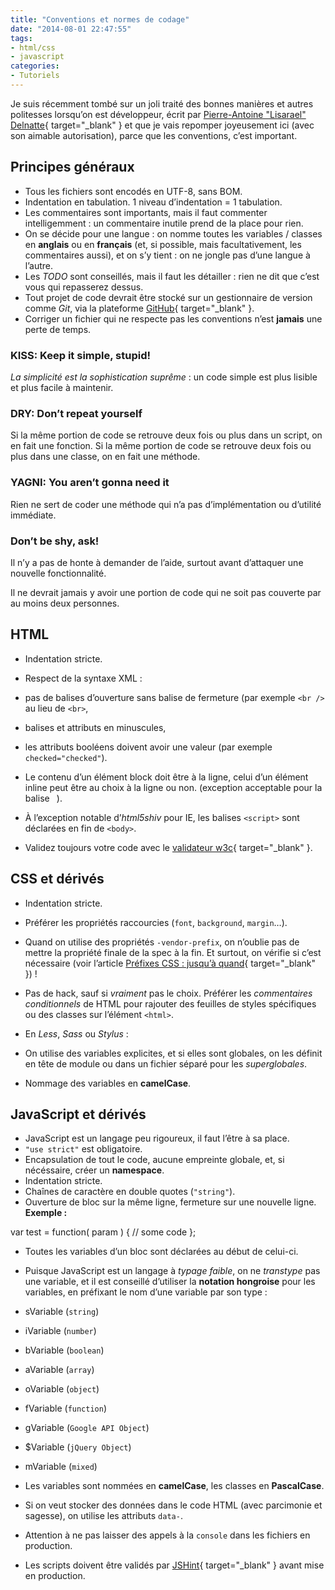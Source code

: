 ```yaml
---
title: "Conventions et normes de codage"
date: "2014-08-01 22:47:55"
tags:
- html/css
- javascript
categories:
- Tutoriels
---
```


Je suis récemment tombé sur un joli traité des bonnes manières et autres politesses lorsqu’on est développeur, écrit par [Pierre-Antoine "Lisarael" Delnatte](http://leny.me "Pierre-Antoine Delnatte"){ target="_blank" } et que je vais repomper joyeusement ici (avec son aimable autorisation), parce que les conventions, c’est important.


## Principes généraux

*   Tous les fichiers sont encodés en UTF-8, sans BOM.
*   Indentation en tabulation. 1 niveau d’indentation = 1 tabulation.
*   Les commentaires sont importants, mais il faut commenter intelligemment : un commentaire inutile prend de la place pour rien.
*   On se décide pour une langue : on nomme toutes les variables / classes en **anglais** ou en **français** (et, si possible, mais facultativement, les commentaires aussi), et on s’y tient : on ne jongle pas d’une langue à l’autre.
*   Les _TODO_ sont conseillés, mais il faut les détailler : rien ne dit que c’est vous qui repasserez dessus.
*   Tout projet de code devrait être stocké sur un gestionnaire de version comme _Git_, via la plateforme [GitHub](http://github.com/){ target="_blank" }.
*   Corriger un fichier qui ne respecte pas les conventions n’est **jamais** une perte de temps.

### KISS: Keep it simple, stupid!

_La simplicité est la sophistication suprême_ : un code simple est plus lisible et plus facile à maintenir.

### DRY: Don’t repeat yourself

Si la même portion de code se retrouve deux fois ou plus dans un script, on en fait une fonction. Si la même portion de code se retrouve deux fois ou plus dans une classe, on en fait une méthode.

### YAGNI: You aren’t gonna need it

Rien ne sert de coder une méthode qui n’a pas d’implémentation ou d’utilité immédiate.

### Don’t be shy, ask!

Il n’y a pas de honte à demander de l’aide, surtout avant d’attaquer une nouvelle fonctionnalité.

Il ne devrait jamais y avoir une portion de code qui ne soit pas couverte par au moins deux personnes.

## HTML

*   Indentation stricte.
*   Respect de la syntaxe XML :

*   pas de balises d’ouverture sans balise de fermeture (par exemple `<br />` au lieu de `<br>`,
*   balises et attributs en minuscules,
*   les attributs booléens doivent avoir une valeur (par exemple `checked="checked"`).

*   Le contenu d’un élément block doit être à la ligne, celui d’un élément inline peut être au choix à la ligne ou non. (exception acceptable pour la balise `
`).
*   À l’exception notable d’_html5shiv_ pour IE, les balises `<script>` sont déclarées en fin de `<body>`.
*   Validez toujours votre code avec le [validateur w3c](http://validator.w3.org/ "Validator W3C"){ target="_blank" }.

## CSS et dérivés

*   Indentation stricte.
*   Préférer les propriétés raccourcies (`font`, `background`, `margin`…).
*   Quand on utilise des propriétés `-vendor-prefix`, on n’oublie pas de mettre la propriété finale de la spec à la fin. Et surtout, on vérifie si c’est nécessaire (voir l’article [Préfixes CSS : jusqu’à quand](http://www.emmanuelbeziat.com/blog/prefixes-css-jusqua-quand/ "Préfixes CSS, jusqu’à quand ?"){ target="_blank" }) !
*   Pas de hack, sauf si _vraiment_ pas le choix. Préférer les _commentaires conditionnels_ de HTML pour rajouter des feuilles de styles spécifiques ou des classes sur l’élément `<html>`.
*   En _Less_, _Sass_ ou _Stylus_ :

*   On utilise des variables explicites, et si elles sont globales, on les définit en tête de module ou dans un fichier séparé pour les _superglobales_.
*   Nommage des variables en **camelCase**.

## JavaScript et dérivés

*   JavaScript est un langage peu rigoureux, il faut l’être à sa place.
*   `"use strict"` est obligatoire.
*   Encapsulation de tout le code, aucune empreinte globale, et, si nécéssaire, créer un **namespace**.
*   Indentation stricte.
*   Chaînes de caractère en double quotes (`"string"`).
*   Ouverture de bloc sur la même ligne, fermeture sur une nouvelle ligne.
**Exemple :**

var test = function( param ) {
// some code
};

*   Toutes les variables d’un bloc sont déclarées au début de celui-ci.
*   Puisque JavaScript est un langage à _typage faible_, on ne _transtype_ pas une variable, et il est conseillé d’utiliser la **notation hongroise** pour les variables, en préfixant le nom d’une variable par son type :

*   sVariable (`string`)
*   iVariable (`number`)
*   bVariable (`boolean`)
*   aVariable (`array`)
*   oVariable (`object`)
*   fVariable (`function`)
*   gVariable (`Google API Object`)
*   $Variable (`jQuery Object`)
*   mVariable (`mixed`)

*   Les variables sont nommées en **camelCase**, les classes en **PascalCase**.
*   Si on veut stocker des données dans le code HTML (avec parcimonie et sagesse), on utilise les attributs `data-`.
*   Attention à ne pas laisser des appels à la `console` dans les fichiers en production.
*   Les scripts doivent être validés par [JSHint](http://www.jshint.com/ "JSHint"){ target="_blank" } avant mise en production.
